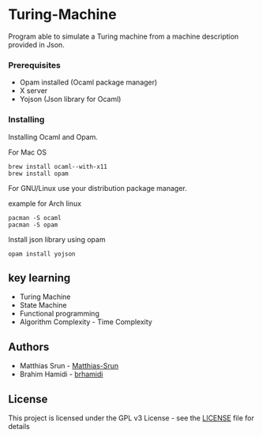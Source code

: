 # Turing-Machine
Program able to simulate a Turing machine from a machine description provided in Json.

### Prerequisites

- Opam installed (Ocaml package manager)
- X server 
- Yojson (Json library for Ocaml)

### Installing

Installing Ocaml and Opam.

For Mac OS
```
brew install ocaml--with-x11 
brew install opam
```
For GNU/Linux use your distribution package manager.

example for Arch linux
```
pacman -S ocaml
pacman -S opam
```
Install json library using opam

```
opam install yojson
```


## key learning

* Turing Machine
* State Machine
* Functional programming
* Algorithm Complexity - Time Complexity

## Authors

* Matthias Srun - [Matthias-Srun](https://github.com/)
* Brahim Hamidi - [brhamidi](https://github.com/brhamidi)

## License

This project is licensed under the GPL v3 License - see the [LICENSE](LICENSE) file for details
